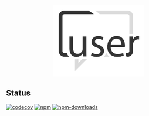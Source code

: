 <p align="center">
  <a href="./"><img width="250" src="https://raw.githubusercontent.com/rubeniskov/cuser/master/docs/logo.svg" alt="cuser logo" /></a>
</p>

## Status
[![codecov](https://codecov.io/gh/rubeniskov/cuser/branch/master/graph/badge.svg?flag=auth)](https://codecov.io/gh/rubeniskov/cuser)
[![npm](https://img.shields.io/npm/v/@cuser/auth.svg)](https://www.npmjs.com/package/@cuser/auth)
[![npm-downloads](https://img.shields.io/npm/dw/@cuser/auth)](https://www.npmjs.com/package/@cuser/auth)


